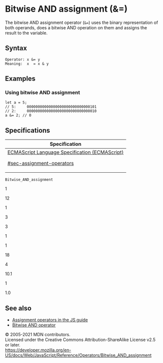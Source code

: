 # Bitwise AND assignment (&=)

The bitwise AND assignment operator (`&=`) uses the binary representation of both operands, does a bitwise AND operation on them and assigns the result to the variable.

## Syntax

    Operator: x &= y
    Meaning:  x  = x & y

## Examples

### Using bitwise AND assignment

    let a = 5;
    // 5:     00000000000000000000000000000101
    // 2:     00000000000000000000000000000010
    a &= 2; // 0

## Specifications

<table><thead><tr class="header"><th>Specification</th></tr></thead><tbody><tr class="odd"><td><a href="https://tc39.es/ecma262/#sec-assignment-operators">ECMAScript Language Specification (ECMAScript) 
<br/>

<span class="small">#sec-assignment-operators</span></a></td></tr></tbody></table>

`Bitwise_AND_assignment`

1

12

1

3

3

1

1

18

4

10.1

1

1.0

## See also

-   [Assignment operators in the JS guide](https://developer.mozilla.org/en-US/docs/Web/JavaScript/Guide/Expressions_and_Operators#assignment)
-   [Bitwise AND operator](bitwise_and)

© 2005-2021 MDN contributors.  
Licensed under the Creative Commons Attribution-ShareAlike License v2.5 or later.  
<a href="https://developer.mozilla.org/en-US/docs/Web/JavaScript/Reference/Operators/Bitwise_AND_assignment" class="_attribution-link">https://developer.mozilla.org/en-US/docs/Web/JavaScript/Reference/Operators/Bitwise_AND_assignment</a>
